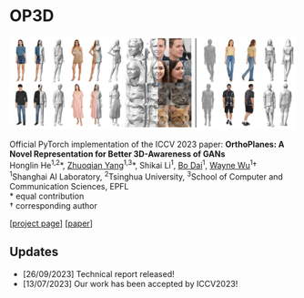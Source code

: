 # OP3D
![Teaser image](./docs/teaser.png)

Official PyTorch implementation of the ICCV 2023 paper:
**OrthoPlanes: A Novel Representation for Better 3D-Awareness of GANs**<br>
Honglin He<sup>1,2</sup>\*, [Zhuoqian Yang](https://yzhq97.github.io/)<sup>1,3</sup>\*, Shikai Li<sup>1</sup>, [Bo Dai](http://daibo.info/)<sup>1</sup>, [Wayne Wu](https://wywu.github.io/)<sup>1</sup>† <br>
<sup>1</sup>Shanghai AI Laboratory, <sup>2</sup>Tsinghua University, <sup>3</sup>School of Computer and Communication Sciences, EPFL
<br>\* equal contribution
<br>† corresponding author

[[project page](https://orthoplanes.github.io)] [[paper](https://orthoplanes.github.io)]

## Updates
- [26/09/2023] Technical report released!
- [13/07/2023] Our work has been accepted by ICCV2023!